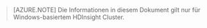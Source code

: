 > [AZURE.NOTE] Die Informationen in diesem Dokument gilt nur für Windows-basiertem HDInsight Cluster.